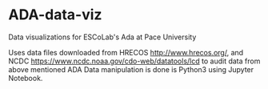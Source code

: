 # ADA-data-viz
Data visualizations for ESCoLab's Ada at Pace University

Uses data files downloaded from HRECOS http://www.hrecos.org/, and NCDC https://www.ncdc.noaa.gov/cdo-web/datatools/lcd to audit data from above mentioned ADA
Data manipulation is done is Python3 using Jupyter Notebook.